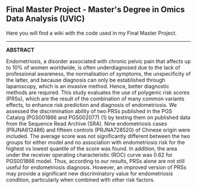 ## Final Master Project - Master's Degree in Omics Data Analysis (UVIC)

Here you will find a wiki with the code used in my Final Master Project.

---
**ABSTRACT**

Endometriosis, a disorder associated with chronic pelvic pain that affects up to 10% of women worldwide, is often underdiagnosed due to the lack of professional awareness, the normalisation of symptoms, the unspecificity of the latter, and because diagnosis can only be established through laparoscopy, which is an invasive method. Hence, better diagnostic methods are required. This study evaluates the use of polygenic risk scores (PRSs), which are the result of the combination of many common variants effects, to enhance risk prediction and diagnosis of endometriosis. We assessed the discrimination ability of two PRSs published in the PGS Catalog (PGS001866 and PGS002077) ​(1)​ by testing them on published data from the Sequence Read Archive (SRA). Nine endometriosis cases (PRJNA612486) and fifteen controls (PRJNA728520) of Chinese origin were included. The average score was not significantly different between the two groups for either model and no association with endometriosis risk for the highest vs lowest quantile of the score was found. In addition, the area under the receiver operating characteristic (ROC) curve was 0.62 for PGS001866 model. Thus, according to our results, PRSs alone are not still useful for endometriosis diagnosis. However, an improved version of PRSs may provide a significant new discriminatory value for endometriosis condition, particularly when combined with other risk factors. 
